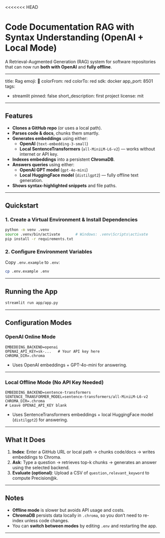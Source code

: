 <<<<<<< HEAD
# Code Documentation RAG with Syntax Understanding (OpenAI + Local Mode)

A Retrieval-Augmented Generation (RAG) system for software repositories that can now run **both with OpenAI** and **fully offline**.

---
title: Rag
emoji: 🚀
colorFrom: red
colorTo: red
sdk: docker
app_port: 8501
tags:
- streamlit
pinned: false
short_description: first project
license: mit
---

## Features
- **Clones a GitHub repo** (or uses a local path).
- **Parses code & docs**, chunks them smartly.
- **Generates embeddings** using either:
  - **OpenAI** (`text-embedding-3-small`)
  - **Local SentenceTransformers** (`all-MiniLM-L6-v2`) — works without internet or API key.
- **Indexes embeddings** into a persistent **ChromaDB**.
- **Answers queries** using either:
  - **OpenAI GPT model** (`gpt-4o-mini`)
  - **Local HuggingFace model** (`distilgpt2`) — fully offline text generation.
- **Shows syntax-highlighted snippets** and file paths.

---

## Quickstart

### 1. Create a Virtual Environment & Install Dependencies
```bash
python -m venv .venv
source .venv/bin/activate       # Windows: .venv\Scripts\activate
pip install -r requirements.txt
```

### 2. Configure Environment Variables
Copy `.env.example` to `.env`:
```bash
cp .env.example .env
```

---

## Running the App
```bash
streamlit run app/app.py
```

---

## Configuration Modes

### **OpenAI Online Mode**
```env
EMBEDDING_BACKEND=openai
OPENAI_API_KEY=sk-...   # Your API key here
CHROMA_DIR=.chroma
```
- Uses OpenAI embeddings + GPT-4o-mini for answering.

---

### **Local Offline Mode** (No API Key Needed)
```env
EMBEDDING_BACKEND=sentence-transformers
SENTENCE_TRANSFORMER_MODEL=sentence-transformers/all-MiniLM-L6-v2
CHROMA_DIR=.chroma
# Leave OPENAI_API_KEY blank
```
- Uses SentenceTransformers embeddings + local HuggingFace model (`distilgpt2`) for answering.

---

## What It Does
1. **Index**: Enter a GitHub URL or local path → chunks code/docs → writes embeddings to Chroma.
2. **Ask**: Type a question → retrieves top-k chunks → generates an answer using the selected backend.
3. **Evaluate (optional)**: Upload a CSV of `question,relevant_keyword` to compute Precision@k.

---

## Notes
- **Offline mode** is slower but avoids API usage and costs.
- **ChromaDB** persists data locally in `.chroma`, so you don’t need to re-index unless code changes.
- You can **switch between modes** by editing `.env` and restarting the app.

---


